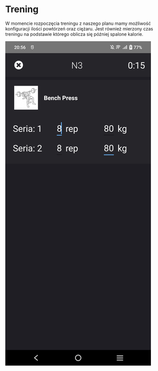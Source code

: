 # Trening

W momencie rozpoczęcia treningu z naszego planu mamy możliwość konfiguracji ilości powtórzeń oraz ciężaru. Jest również mierzony czas treningu na podstawie którego oblicza się później spalone kalorie.

![Workout](/Dokumentacja/Workout.jpg)
